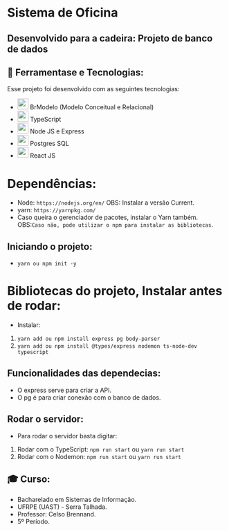 # Sistema de Oficina
## Desenvolvido para a cadeira: Projeto de banco de dados


## 🚀 Ferramentase e Tecnologias:
Esse projeto foi desenvolvido com as seguintes tecnologias:
 - <img src="https://a.fsdn.com/allura/p/brmodelo/icon?1601259945?&w=90" width="25px"> BrModelo (Modelo Conceitual e Relacional)
 - <img src="https://img.icons8.com/color/344/typescript.png" width="25px"> TypeScript
 - <img src="https://nodejs.org/static/images/logo.svg" width="25px"> Node JS e Express
 - <img src="https://img.icons8.com/color/344/postgreesql.png" width="25px"> Postgres SQL
 - <img src="https://cdn-icons-png.flaticon.com/512/875/875209.png" width="25px"> React JS

# Dependências:
 - Node: `https://nodejs.org/en/`
  OBS: Instalar a versão Current.
 - yarn: `https://yarnpkg.com/`
 - Caso queira o gerenciador de pacotes, instalar o Yarn também.
  OBS:`Caso não, pode utilizar o npm para instalar as bibliotecas`.

## Iniciando o projeto:
 - `yarn ou npm init -y`

# Bibliotecas do projeto, Instalar antes de rodar:
 - Instalar:
 1. `yarn add ou npm install express pg body-parser`
 2. `yarn add ou npm install @types/express nodemon ts-node-dev typescript`

## Funcionalidades das dependecias:
 - O express serve para criar a API.
 - O pg é para criar conexão com o banco de dados.

## Rodar o servidor:
 - Para rodar o servidor basta digitar:
 1. Rodar com o TypeScript: `npm run start` ou `yarn run start`
 2. Rodar com o Nodemon: `npm run start` ou `yarn run start`

## 🎓 Curso:
 - Bacharelado em Sistemas de Informação.
 - UFRPE (UAST) - Serra Talhada.
 - Professor: Celso Brennand.
 - 5º Período.
